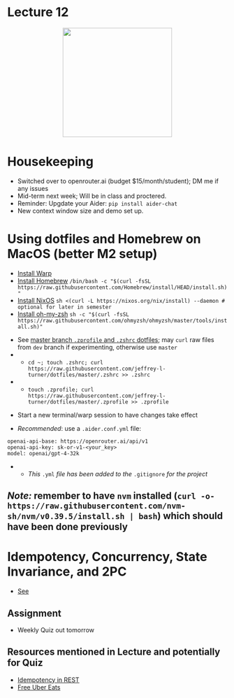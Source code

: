 # Lecture 12

<div align="center">
  <img src="./Bitcoin_idempotent.png" width="250" height="250" />
</div>

# Housekeeping

- Switched over to openrouter.ai (budget $15/month/student); DM me if any issues
- Mid-term next week; Will be in class and proctered.
- Reminder: Upgdate your Aider: `pip install aider-chat`
- New context window size and demo set up. 

# Using dotfiles and Homebrew on MacOS (better M2 setup)
* [Install Warp](https://app.warp.dev/referral/PXZMWP)
* [Install Homebrew](https://brew.sh) `/bin/bash -c "$(curl -fsSL https://raw.githubusercontent.com/Homebrew/install/HEAD/install.sh)"`
* [Install NixOS](https://nixos.org/download) `sh <(curl -L https://nixos.org/nix/install) --daemon # optional for later in semester`
* [Install oh-my-zsh](https://ohmyz.sh/#install) `sh -c "$(curl -fsSL https://raw.githubusercontent.com/ohmyzsh/ohmyzsh/master/tools/install.sh)"`
- See [master branch `.zprofile` and `.zshrc` dotfiles](https://github.com/jeffrey-l-turner/dotfiles/tree/master); may `curl` raw files from `dev` branch if experimenting, otherwise use `master`
- * `cd ~; touch .zshrc; curl https://raw.githubusercontent.com/jeffrey-l-turner/dotfiles/master/.zshrc >> .zshrc`
- * `touch .zprofile; curl https://raw.githubusercontent.com/jeffrey-l-turner/dotfiles/master/.zprofile >> .zprofile`
* Start a new terminal/warp session to have changes take effect
- *Recommended*: use a `.aider.conf.yml` file:
```
openai-api-base: https://openrouter.ai/api/v1
openai-api-key: sk-or-v1-<your_key>
model: openai/gpt-4-32k
```
- * *This* `.yml` *file has been added to the* `.gitignore` *for the project*

## *Note:*  remember to have `nvm` installed (`curl -o- https://raw.githubusercontent.com/nvm-sh/nvm/v0.39.5/install.sh | bash`) which should have been done previously

# Idempotency, Concurrency, State Invariance, and 2PC

- [See](./notes_lec13.md)

## Assignment

* Weekly Quiz out tomorrow

## Resources mentioned in Lecture and potentially for Quiz

* [Idempotency in REST](https://zongwb.medium.com/idempotency-a-three-step-approach-d607895c2b93) 
* [Free Uber Eats](https://twitter.com/gergelyorosz/status/1502947315279187979)
